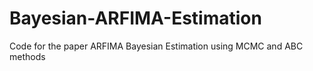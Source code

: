 # Bayesian-ARFIMA-Estimation
Code for the paper ARFIMA Bayesian Estimation using MCMC and ABC methods
